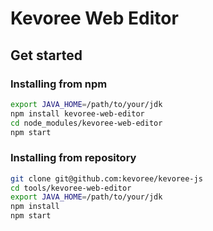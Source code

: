 # Kevoree Web Editor

## Get started
### Installing from npm
```sh
export JAVA_HOME=/path/to/your/jdk
npm install kevoree-web-editor
cd node_modules/kevoree-web-editor
npm start
```

### Installing from repository
```sh
git clone git@github.com:kevoree/kevoree-js
cd tools/kevoree-web-editor
export JAVA_HOME=/path/to/your/jdk
npm install
npm start
```
